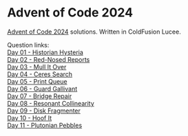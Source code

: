 # Advent of Code 2024
[Advent of Code 2024](https://adventofcode.com/2024) solutions. Written in ColdFusion Lucee.

Question links:  
[Day 01 - Historian Hysteria](<Day 01 - Historian Hysteria/questions.md>)  
[Day 02 - Red-Nosed Reports](<Day 02 - Red-Nosed Reports/questions.md>)  
[Day 03 - Mull It Over](<Day 03 - Mull It Over/questions.md>)  
[Day 04 - Ceres Search](<Day 04 - Ceres Search/questions.md>)  
[Day 05 - Print Queue](<Day 05 - Print Queue/questions.md>)  
[Day 06 - Guard Gallivant](<Day 06 - Guard Gallivant/questions.md>)  
[Day 07 - Bridge Repair](<Day 07 - Bridge Repair/questions.md>)  
[Day 08 - Resonant Collinearity](<Day 08 - Resonant Collinearity/questions.md>)  
[Day 09 - Disk Fragmenter](<Day 09 - Disk Fragmenter/questions.md>)  
[Day 10 - Hoof It](<Day 10 - Hoof It/questions.md>)  
[Day 11 - Plutonian Pebbles](<Day 11 - Plutonian Pebbles/questions.md>)  